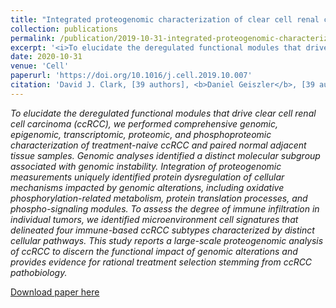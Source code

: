 ```yaml
---
title: "Integrated proteogenomic characterization of clear cell renal cell carcinoma"
collection: publications
permalink: /publication/2019-10-31-integrated-proteogenomic-characterization-of-clear
excerpt: '<i>To elucidate the deregulated functional modules that drive clear cell renal cell carcinoma (ccRCC), we performed comprehensive genomic, epigenomic, transcriptomic, proteomic, and phosphoproteomic characterization of treatment-naive ccRCC and paired normal adjacent tissue samples. Genomic analyses identified a distinct molecular subgroup associated with genomic instability. Integration of proteogenomic measurements uniquely identified protein dysregulation of cellular mechanisms impacted by genomic alterations, including oxidative phosphorylation-related metabolism, protein translation processes, and phospho-signaling modules. To assess the degree of immune infiltration in individual tumors, we identified microenvironment cell signatures that delineated four immune-based ccRCC subtypes characterized by distinct cellular pathways. This study reports a large-scale proteogenomic analysis of ccRCC to discern the functional impact of genomic alterations and provides evidence for rational treatment selection stemming from ccRCC pathobiology.</i>'
date: 2020-10-31
venue: 'Cell'
paperurl: 'https://doi.org/10.1016/j.cell.2019.10.007'
citation: 'David J. Clark, [39 authors], <b>Daniel Geiszler</b>, [39 authors]. (2019). &quot;Integrated proteogenomic characterization of clear cell renal cell carcinomia.&quot; <i>Cell</i>. 179(4), 964-983.e31.'
---
```

<i>To elucidate the deregulated functional modules that drive clear cell renal cell carcinoma (ccRCC), we performed comprehensive genomic, epigenomic, transcriptomic, proteomic, and phosphoproteomic characterization of treatment-naive ccRCC and paired normal adjacent tissue samples. Genomic analyses identified a distinct molecular subgroup associated with genomic instability. Integration of proteogenomic measurements uniquely identified protein dysregulation of cellular mechanisms impacted by genomic alterations, including oxidative phosphorylation-related metabolism, protein translation processes, and phospho-signaling modules. To assess the degree of immune infiltration in individual tumors, we identified microenvironment cell signatures that delineated four immune-based ccRCC subtypes characterized by distinct cellular pathways. This study reports a large-scale proteogenomic analysis of ccRCC to discern the functional impact of genomic alterations and provides evidence for rational treatment selection stemming from ccRCC pathobiology.</i>

[Download paper here](https://doi.org/10.1016/j.cell.2019.10.007)



